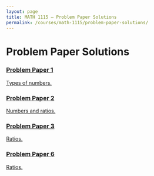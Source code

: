 ```yaml
---
layout: page
title: MATH 1115 — Problem Paper Solutions
permalink: /courses/math-1115/problem-paper-solutions/
---
```


# Problem Paper Solutions

<div class="card-grid">
  <a class="card" href="{{ '/courses/math-1115/problem-paper-solutions/pp1/' | relative_url }}">
    <h3>Problem Paper 1</h3>
    <p>Types of numbers.</p>
  </a>

  <a class="card" href="{{ '/courses/math-1115/problem-paper-solutions/pp2/' | relative_url }}">
    <h3>Problem Paper 2</h3>
    <p>Numbers and ratios.</p>
  </a>

 <a class="card" href="{{ '/courses/math-1115/problem-paper-solutions/pp3/' | relative_url }}">
    <h3>Problem Paper 3</h3>
    <p>Ratios.</p>
  </a>
  </div>

  <a class="card" href="{{ '/courses/math-1115/problem-paper-solutions/pp6/' | relative_url }}">
    <h3>Problem Paper 6</h3>
    <p>Ratios.</p>
  </a>
  </div>

